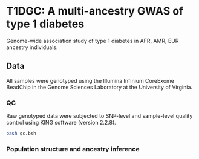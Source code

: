 # T1DGC: A multi-ancestry GWAS of type 1 diabetes
Genome-wide association study of type 1 diabetes in AFR, AMR, EUR ancestry individuals. 

## Data
All samples were genotyped using the Illumina Infinium CoreExome BeadChip in the Genome Sciences Laboratory at the University of Virginia.

### QC
Raw genotyped data were subjected to SNP-level and sample-level quality control using KING software (version 2.2.8). </br>

```bash
bash qc.bsh
```

### Population structure and ancestry inference
